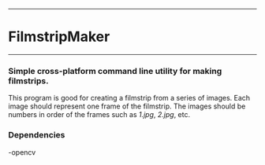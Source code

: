 **********************************************
# FilmstripMaker
**********************************************

### Simple cross-platform command line utility for making filmstrips.

This program is good for creating a filmstrip from a series of images. Each image should represent
one frame of the filmstrip.  The images should be numbers in order of the frames such as *1.jpg*, *2.jpg*, etc.

### Dependencies
-opencv
